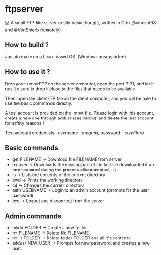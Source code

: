 # ftpserver
:computer: A small FTP-like server (really basic though), written in C by @vincent38 and @VonShtarb (remotely)

## How to build ?

Just do make on a Linux-based OS. (Windows unsupported)

## How to use it ?

Drop your serverFTP on the server computer, open the port 2121, and let it run. 
Be sure to drop it close to the files that needs to be available.

Then, open the clientFTP file on the client computer, and you will be able to use the basic commands directly.

A test account is provided on the .mnet file. Please login with this account, create a new one through addusr (see below), and
delete the test account for safety reasons !

Test account credentials : username - *megumi*, password - *cureFlora*

## Basic commands

* get FILENAME -> Download file FILENAME from server
* recover -> Downloads the missing part of the last file downloaded if an error occured during the process (disconnected, ...)
* ls -> Lists the contents of the current directory
* pwd -> Prints the working directory
* cd -> Changes the current directory
* auth USERNAME -> Login to an admin account (prompts for the user password)
* bye -> Logout and disconnect from the server

## Admin commands

* mkdir FOLDER -> Create a new folder
* rm FILENAME -> Delete file FILENAME
* rm -r FOLDER -> Delete folder FOLDER and all it's contents
* addusr NEW_USER -> Prompts for new password, and creates a new user.

